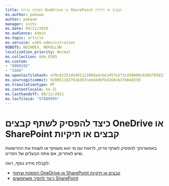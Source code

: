```yaml
---
title: הפסקת שיתוף OneDrive או SharePoint קבצים או תיקיות
ms.author: pebaum
author: pebaum
manager: scotv
ms.date: 04/21/2020
ms.audience: Admin
ms.topic: article
ms.service: o365-administration
ROBOTS: NOINDEX, NOFOLLOW
localization_priority: Normal
ms.collection: Adm_O365
ms.custom:
- "9000192"
- "3169"
ms.openlocfilehash: a70c62351d549111390dadcbe195fe273cd30000c638d765822e43d0ccd07dbe
ms.sourcegitcommit: 920051182781bd97ce4d4d6fbd268cb37b84d239
ms.translationtype: MT
ms.contentlocale: he-IL
ms.lasthandoff: 08/11/2021
ms.locfileid: "57889595"
---
```

# <a name="how-to-stop-sharing-onedrive-or-sharepoint-files-or-folders"></a>כיצד להפסיק לשתף קבצים OneDrive או SharePoint קבצים או תיקיות

באפשרותך להפסיק לשתף פריט, לראות עם מי הוא משותף או לשנות את ההרשאות שיש לאחרים, אם אתה הבעלים של הפריט.

לקבלת מידע נוסף, ראה: 

- [הפסקת שיתוף OneDrive או SharePoint קבצים או תיקיות](https://support.office.com/article/stop-sharing-onedrive-or-sharepoint-files-or-folders-or-change-permissions-0a36470f-d7fe-40a0-bd74-0ac6c1e13323)
- [כיצד להסיר משתמשים SharePoint](https://docs.microsoft.com/sharepoint/remove-users)